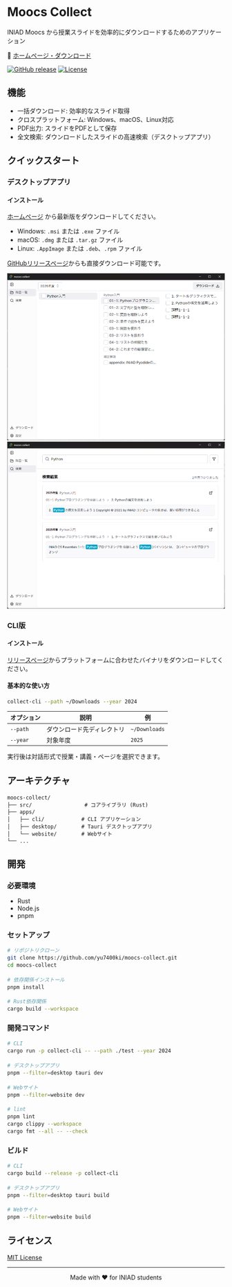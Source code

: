 ﻿# Moocs Collect

INIAD Moocs から授業スライドを効率的にダウンロードするためのアプリケーション

🏡 [ホームページ・ダウンロード](https://yu7400ki.github.io/moocs-collect)

[![GitHub release](https://img.shields.io/github/release/yu7400ki/moocs-collect.svg)](https://github.com/yu7400ki/moocs-collect/releases)
[![License](https://img.shields.io/github/license/yu7400ki/moocs-collect.svg)](LICENSE)

## 機能

- 一括ダウンロード: 効率的なスライド取得
- クロスプラットフォーム: Windows、macOS、Linux対応
- PDF出力: スライドをPDFとして保存
- 全文検索: ダウンロードしたスライドの高速検索（デスクトップアプリ）

## クイックスタート

### デスクトップアプリ

#### インストール

[ホームページ](https://yu7400ki.github.io/moocs-collect) から最新版をダウンロードしてください。

- Windows: `.msi` または `.exe` ファイル
- macOS: `.dmg` または `.tar.gz` ファイル
- Linux: `.AppImage` または `.deb`、`.rpm` ファイル

[GitHubリリースページ](https://github.com/yu7400ki/moocs-collect/releases)からも直接ダウンロード可能です。

![Desktop App Main](assets/desktop-main.png)
![Desktop App Search](assets/desktop-search.png)

### CLI版

#### インストール

[リリースページ](https://github.com/yu7400ki/moocs-collect/releases)からプラットフォームに合わせたバイナリをダウンロードしてください。

#### 基本的な使い方

```bash
collect-cli --path ~/Downloads --year 2024
```

| オプション | 説明                     | 例                    |
|------------|--------------------------|----------------------|
| `--path`   | ダウンロード先ディレクトリ | `~/Downloads`        |
| `--year`   | 対象年度                 | `2025`               |

実行後は対話形式で授業・講義・ページを選択できます。

## アーキテクチャ

```
moocs-collect/
├── src/                 # コアライブラリ (Rust)
├── apps/
│   ├── cli/            # CLI アプリケーション
│   ├── desktop/        # Tauri デスクトップアプリ
│   └── website/        # Webサイト
└── ...
```

## 開発

### 必要環境

- Rust
- Node.js
- pnpm

### セットアップ

```bash
# リポジトリクローン
git clone https://github.com/yu7400ki/moocs-collect.git
cd moocs-collect

# 依存関係インストール
pnpm install

# Rust依存関係
cargo build --workspace
```

### 開発コマンド

```bash
# CLI
cargo run -p collect-cli -- --path ./test --year 2024

# デスクトップアプリ
pnpm --filter=desktop tauri dev

# Webサイト
pnpm --filter=website dev

# lint
pnpm lint
cargo clippy --workspace
cargo fmt --all -- --check
```

### ビルド

```bash
# CLI
cargo build --release -p collect-cli

# デスクトップアプリ
pnpm --filter=desktop tauri build

# Webサイト
pnpm --filter=website build
```

## ライセンス

[MIT License](LICENSE)

---

<p align="center">
  Made with ❤️ for INIAD students
</p>
